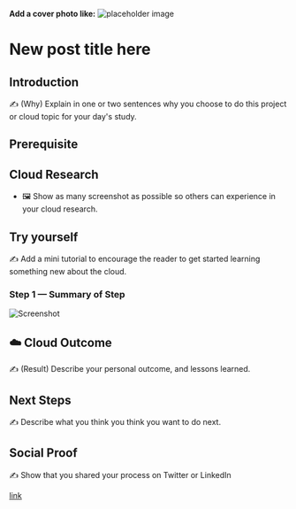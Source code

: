 **Add a cover photo like:**
![placeholder image](https://via.placeholder.com/1200x600)

# New post title here

## Introduction

✍️ (Why) Explain in one or two sentences why you choose to do this project or cloud topic for your day's study.

## Prerequisite

## Cloud Research

- 🖼️ Show as many screenshot as possible so others can experience in your cloud research.

## Try yourself

✍️ Add a mini tutorial to encourage the reader to get started learning something new about the cloud.

### Step 1 — Summary of Step

![Screenshot](https://via.placeholder.com/500x300)

## ☁️ Cloud Outcome

✍️ (Result) Describe your personal outcome, and lessons learned.

## Next Steps

✍️ Describe what you think you think you want to do next.

## Social Proof

✍️ Show that you shared your process on Twitter or LinkedIn

[link](link)

